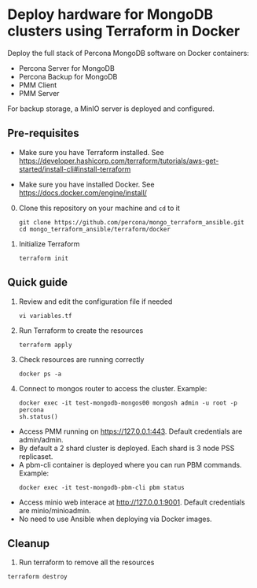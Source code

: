# Deploy hardware for MongoDB clusters using Terraform in Docker

Deploy the full stack of Percona MongoDB software on Docker containers:

- Percona Server for MongoDB
- Percona Backup for MongoDB
- PMM Client
- PMM Server

For backup storage, a MinIO server is deployed and configured. 

## Pre-requisites

- Make sure you have Terraform installed. See https://developer.hashicorp.com/terraform/tutorials/aws-get-started/install-cli#install-terraform

- Make sure you have installed Docker. See https://docs.docker.com/engine/install/

0. Clone this repository on your machine and `cd` to it

    ```
    git clone https://github.com/percona/mongo_terraform_ansible.git
    cd mongo_terraform_ansible/terraform/docker
    ```

1. Initialize Terraform 

    ```
    terraform init
    ```

## Quick guide

1. Review and edit the configuration file if needed

    ```
    vi variables.tf
    ```

2. Run Terraform to create the resources

    ```
    terraform apply
    ``` 

3. Check resources are running correctly

    ```
    docker ps -a
    ```

4. Connect to mongos router to access the cluster. Example:

    ```
    docker exec -it test-mongodb-mongos00 mongosh admin -u root -p percona
    sh.status()
    ```

- Access PMM running on https://127.0.0.1:443. Default credentials are admin/admin. 
- By default a 2 shard cluster is deployed. Each shard is 3 node PSS replicaset.
- A pbm-cli container is deployed where you can run PBM commands. Example:
  ```
  docker exec -it test-mongodb-pbm-cli pbm status
  ```
- Access minio web interace at http://127.0.0.1:9001. Default credentials are minio/minioadmin.
- No need to use Ansible when deploying via Docker images. 


## Cleanup

1. Run terraform to remove all the resources 
  ```
  terraform destroy
  ```